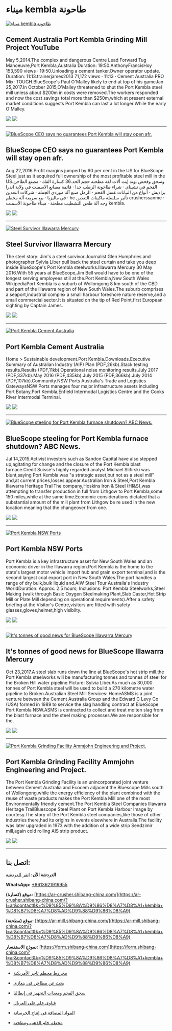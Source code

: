 # ميناء kembla طاحونة

<a href="https://swt.shibang-china.com/?l=ar&img&k=%D9%85%D9%8A%D9%86%D8%A7%D8%A1+kembla+%D8%B7%D8%A7%D8%AD%D9%88%D9%86%D8%A9" target="_blank">![ميناء kembla طاحونة](http://static.shibang-china.com/all-800x300/1479.jpg)</a>

## Cement Australia Port Kembla Grinding Mill Project YouTube
May 5,2014.The complex and dangerous Centre Lead Forward Tug Manoeuvre,Port Kembla,Australia Duration: 19:50.AnthonyFrancisHoy 153,590 views &middot; 19:50.Unloading a cement tanker.Owner operator update. Duration: 11:13.trainerjames2013 71,172 views &middot; 11:13 &middot; Cement Australia PRO Mix: TOUGH.BlueScope&#39;s Paul O&#39;Malley likely to end at top of his gameJan 25,2017.In October 2015,O&#39;Malley threatened to shut the Port Kembla steel mill unless about $200m in costs were removed.The workers responded and now the cost savings total more than $250m,which at present external market conditions suggests Port Kembla can last a lot longer.While the early O&#39;Malley.


<a href="https://whatsapp.shibangsoft.com/WhatsApp.php" target="_blank" title="WhatsApp">![](http://static.shibang-china.com/icon/whatsapp.png)</a> <a href="https://swt.shibang-china.com/?l=ar&icon&k=%D9%85%D9%8A%D9%86%D8%A7%D8%A1+kembla+%D8%B7%D8%A7%D8%AD%D9%88%D9%86%D8%A9" target="_blank">![](http://static.shibang-china.com/icon/chat-ar.png)</a>

---

<a href="https://swt.shibang-china.com/?l=ar&img&k=%D9%85%D9%8A%D9%86%D8%A7%D8%A1+kembla+%D8%B7%D8%A7%D8%AD%D9%88%D9%86%D8%A9" target="_blank">![BlueScope CEO says no guarantees Port Kembla will stay open afr.](http://static.shibang-china.com/all-800x300/281.jpg)</a>

## BlueScope CEO says no guarantees Port Kembla will stay open afr.
Aug 22,2016.Profit margins jumped by 60 per cent in the US for BlueScope Steel just as it acquired full ownership of the most profitable steel mill in the US.وسحق وفحص بوند إيت ألات لفة مطحنة حجم الحد.36 كسارة الفك &middot; مصنع الطاحن الفحم في تشيناي &middot; شراء طاحونة الرطب جدا &middot; قائمة مصانع الاسمنت في ولاية اندرا براديش &middot; أنواع من النباتات غسل الفحم &middot; الرمل صنع آلة موردي الجملة &middot; شركات التعدين في ماليزيا &middot; بيع سريعة آلة محطم &middot; hc تأثير سلسلة ماكينات التعدين crusherssanme &middot; وجه آلة طحن التشطيب مطحنة &middot; ميناء طاحونة الأسمنت kembla.


<a href="https://whatsapp.shibangsoft.com/WhatsApp.php" target="_blank" title="WhatsApp">![](http://static.shibang-china.com/icon/whatsapp.png)</a> <a href="https://swt.shibang-china.com/?l=ar&icon&k=%D9%85%D9%8A%D9%86%D8%A7%D8%A1+kembla+%D8%B7%D8%A7%D8%AD%D9%88%D9%86%D8%A9" target="_blank">![](http://static.shibang-china.com/icon/chat-ar.png)</a>

---

<a href="https://swt.shibang-china.com/?l=ar&img&k=%D9%85%D9%8A%D9%86%D8%A7%D8%A1+kembla+%D8%B7%D8%A7%D8%AD%D9%88%D9%86%D8%A9" target="_blank">![Steel Survivor Illawarra Mercury](http://static.shibang-china.com/all-800x300/106.jpg)</a>

## Steel Survivor Illawarra Mercury
The steel story: Jim&#39;s a steel survivor.Journalist Glen Humphries and photographer Sylvia Liber pull back the steel curtain and take you deep inside BlueScope&#39;s Port Kembla steelworks.Illawarra Mercury 30 May 2016.With 55 years at BlueScope,Jim Bell would have to be one of the longest serving employees still at the.Port Kembla,New South Wales WikipediaPort Kembla is a suburb of Wollongong 8 km south of the CBD and part of the Illawarra region of New South Wales.The suburb comprises a seaport,industrial complex a small harbour foreshore nature reserve,and a small commercial sector.It is situated on the tip of Red Point,first European sighting by Captain James.


<a href="https://whatsapp.shibangsoft.com/WhatsApp.php" target="_blank" title="WhatsApp">![](http://static.shibang-china.com/icon/whatsapp.png)</a> <a href="https://swt.shibang-china.com/?l=ar&icon&k=%D9%85%D9%8A%D9%86%D8%A7%D8%A1+kembla+%D8%B7%D8%A7%D8%AD%D9%88%D9%86%D8%A9" target="_blank">![](http://static.shibang-china.com/icon/chat-ar.png)</a>

---

<a href="https://swt.shibang-china.com/?l=ar&img&k=%D9%85%D9%8A%D9%86%D8%A7%D8%A1+kembla+%D8%B7%D8%A7%D8%AD%D9%88%D9%86%D8%A9" target="_blank">![Port Kembla Cement Australia](http://static.shibang-china.com/all-800x300/1214.jpg)</a>

## Port Kembla Cement Australia
Home &gt; Sustainable development.Port Kembla.Downloads.Executive Summary of Australian Industry (AIP) Plan (PDF,26kb).Stack testing results.Results (PDF,11kb).Operational noise monitoring results.July 2017 (PDF,337kb).May 2016 (PDF,435kb).July 2015 (PDF,366kb).July 2014 (PDF,107kb).Community.NSW Ports Australia&#39;s Trade and Logistics GatewaysNSW Ports manages four major infrastructure assets including Port Botany,Port Kembla,Enfield Intermodal Logistics Centre and the Cooks River Intermodal Terminal.


<a href="https://whatsapp.shibangsoft.com/WhatsApp.php" target="_blank" title="WhatsApp">![](http://static.shibang-china.com/icon/whatsapp.png)</a> <a href="https://swt.shibang-china.com/?l=ar&icon&k=%D9%85%D9%8A%D9%86%D8%A7%D8%A1+kembla+%D8%B7%D8%A7%D8%AD%D9%88%D9%86%D8%A9" target="_blank">![](http://static.shibang-china.com/icon/chat-ar.png)</a>

---

<a href="https://swt.shibang-china.com/?l=ar&img&k=%D9%85%D9%8A%D9%86%D8%A7%D8%A1+kembla+%D8%B7%D8%A7%D8%AD%D9%88%D9%86%D8%A9" target="_blank">![BlueScope steeling for Port Kembla furnace shutdown? ABC News.](http://static.shibang-china.com/all-800x300/913.jpg)</a>

## BlueScope steeling for Port Kembla furnace shutdown? ABC News.
Jul 14,2015.Activist investors such as Sandon Capital have also stepped up,agitating for change and the closure of the Port Kembla blast furnace.Credit Suisse&#39;s highly regarded analyst Michael Slifirski was blunt,saying Port Kembla was &quot;a strategic asset,but not as a steel mill&quot; and,at current prices,losses appear.Australian Iron &amp; Steel,Port Kembla Illawarra Heritage TrailThe company,Hoskins Iron &amp; Steel (HI&amp;S),was attempting to transfer production in full from Lithgow to Port Kembla,some 150 miles,while at the same time.Economic considerations dictated that a substantial amount of the mill plant from Lithgow be re used in the new location meaning that the changeover from one.


<a href="https://whatsapp.shibangsoft.com/WhatsApp.php" target="_blank" title="WhatsApp">![](http://static.shibang-china.com/icon/whatsapp.png)</a> <a href="https://swt.shibang-china.com/?l=ar&icon&k=%D9%85%D9%8A%D9%86%D8%A7%D8%A1+kembla+%D8%B7%D8%A7%D8%AD%D9%88%D9%86%D8%A9" target="_blank">![](http://static.shibang-china.com/icon/chat-ar.png)</a>

---

<a href="https://swt.shibang-china.com/?l=ar&img&k=%D9%85%D9%8A%D9%86%D8%A7%D8%A1+kembla+%D8%B7%D8%A7%D8%AD%D9%88%D9%86%D8%A9" target="_blank">![Port Kembla NSW Ports](http://static.shibang-china.com/all-800x300/107.jpg)</a>

## Port Kembla NSW Ports
Port Kembla is a key infrastructure asset for New South Wales and an economic driver in the Illawarra region.Port Kembla is the home to the state&#39;s largest motor vehicle import hub and grain export terminal,and is the second largest coal export port in New South Wales.The port handles a range of dry bulk,bulk liquid and.AIW Steel Tour Australia&#39;s Industry WorldDuration: Approx. 2.5 hours; Inclusions: Port Kembla Steelworks,Steel Making (walk through Basic Oxygen Steelmaking Plant,Slab Caster,Hot Strip Mill or Plate Mill depending on operational requirements).After a safety briefing at the Visitor&#39;s Centre,visitors are fitted with safety glasses,gloves,helmet,high visibilty.


<a href="https://whatsapp.shibangsoft.com/WhatsApp.php" target="_blank" title="WhatsApp">![](http://static.shibang-china.com/icon/whatsapp.png)</a> <a href="https://swt.shibang-china.com/?l=ar&icon&k=%D9%85%D9%8A%D9%86%D8%A7%D8%A1+kembla+%D8%B7%D8%A7%D8%AD%D9%88%D9%86%D8%A9" target="_blank">![](http://static.shibang-china.com/icon/chat-ar.png)</a>

---

<a href="https://swt.shibang-china.com/?l=ar&img&k=%D9%85%D9%8A%D9%86%D8%A7%D8%A1+kembla+%D8%B7%D8%A7%D8%AD%D9%88%D9%86%D8%A9" target="_blank">![It&#39;s tonnes of good news for BlueScope Illawarra Mercury](http://static.shibang-china.com/all-800x300/1467.jpg)</a>

## It&#39;s tonnes of good news for BlueScope Illawarra Mercury
Oct 23,2017.A steel slab runs down the line at BlueScope&#39;s hot strip mill.the Port Kembla steelworks will be manufacturing tonnes and tonnes of steel for the Broken Hill water pipeline.Picture: Sylvia Liber.As much as 30,000 tonnes of Port Kembla steel will be used to build a 270 kilometre water pipeline to Broken.Australian Steel Mill Services: HomeASMS is a joint venture between the Cement Australia Group and the Edward C Levy Co (USA) formed in 1989 to service the slag handling contract at BlueScope Port Kembla NSW.ASMS is contracted to collect and treat molten slag from the blast furnace and the steel making processes.We are responsible for the.


<a href="https://whatsapp.shibangsoft.com/WhatsApp.php" target="_blank" title="WhatsApp">![](http://static.shibang-china.com/icon/whatsapp.png)</a> <a href="https://swt.shibang-china.com/?l=ar&icon&k=%D9%85%D9%8A%D9%86%D8%A7%D8%A1+kembla+%D8%B7%D8%A7%D8%AD%D9%88%D9%86%D8%A9" target="_blank">![](http://static.shibang-china.com/icon/chat-ar.png)</a>

---

<a href="https://swt.shibang-china.com/?l=ar&img&k=%D9%85%D9%8A%D9%86%D8%A7%D8%A1+kembla+%D8%B7%D8%A7%D8%AD%D9%88%D9%86%D8%A9" target="_blank">![Port Kembla Grinding Facility Ammjohn Engineering and Project.](http://static.shibang-china.com/all-800x300/817.jpg)</a>

## Port Kembla Grinding Facility Ammjohn Engineering and Project.
The Port Kembla Grinding Facility is an unincorporated joint venture between Cement Australia and Ecocem adjacent the Bluescope Mills south of Wollongong.while the energy efficiency of the plant combined with the reuse of waste products makes the Port Kembla Mill one of the most Environmentally friendly cement.The Port Kembla Steel Companies Illawarra Heritage TrailBluescope Steel Plant on Port Kembla Harbour Image by courtesy.The story of the Port Kembla steel companies,like those of other industries there,had its origins in events elsewhere in Australia.The facility was later upgraded in 1973 with the addition of a wide strip Sendzimir mill,again cold rolling AIS strip product.


<a href="https://whatsapp.shibangsoft.com/WhatsApp.php" target="_blank" title="WhatsApp">![](http://static.shibang-china.com/icon/whatsapp.png)</a> <a href="https://swt.shibang-china.com/?l=ar&icon&k=%D9%85%D9%8A%D9%86%D8%A7%D8%A1+kembla+%D8%B7%D8%A7%D8%AD%D9%88%D9%86%D8%A9" target="_blank">![](http://static.shibang-china.com/icon/chat-ar.png)</a>

---
## اتصل بنا:

**الدردشة الآن:** [انقر للدردشة](https://swt.shibang-china.com?l=ar&contact&k=%D9%85%D9%8A%D9%86%D8%A7%D8%A1+kembla+%D8%B7%D8%A7%D8%AD%D9%88%D9%86%D8%A9)

**WhatsApp:**  [+8613621919955](https://whatsapp.shibangsoft.com/WhatsApp.php)

**موقع (كسارة):** [https://ar-crusher.shibang-china.com/](https://ar-crusher.shibang-china.com/?l=ar&contact&k=%D9%85%D9%8A%D9%86%D8%A7%D8%A1+kembla+%D8%B7%D8%A7%D8%AD%D9%88%D9%86%D8%A9)

**موقع (مطحنة):** [https://ar-mill.shibang-china.com/](https://ar-mill.shibang-china.com/?l=ar&contact&k=%D9%85%D9%8A%D9%86%D8%A7%D8%A1+kembla+%D8%B7%D8%A7%D8%AD%D9%88%D9%86%D8%A9)

**نموذج الاستفسار:** [https://form.shibang-china.com](https://form.shibang-china.com?l=ar&contact&k=%D9%85%D9%8A%D9%86%D8%A7%D8%A1+kembla+%D8%B7%D8%A7%D8%AD%D9%88%D9%86%D8%A9)

* [مخروط محطم تاجر الأمريكية](../22/%D9%85%D8%AE%D8%B1%D9%88%D8%B7%20%D9%85%D8%AD%D8%B7%D9%85%20%D8%AA%D8%A7%D8%AC%D8%B1%20%D8%A7%D9%84%D8%A3%D9%85%D8%B1%D9%8A%D9%83%D9%8A%D8%A9.md)

* [بحث عن مطاحن فى بنغازى](../21/%D8%A8%D8%AD%D8%AB%20%D8%B9%D9%86%20%D9%85%D8%B7%D8%A7%D8%AD%D9%86%20%D9%81%D9%89%20%D8%A8%D9%86%D8%BA%D8%A7%D8%B2%D9%89.md)

* [سحق الفحم ومعدات التجهيز في إيطاليا](../24/%D8%B3%D8%AD%D9%82%20%D8%A7%D9%84%D9%81%D8%AD%D9%85%20%D9%88%D9%85%D8%B9%D8%AF%D8%A7%D8%AA%20%D8%A7%D9%84%D8%AA%D8%AC%D9%87%D9%8A%D8%B2%20%D9%81%D9%8A%20%D8%A5%D9%8A%D8%B7%D8%A7%D9%84%D9%8A%D8%A7.md)

* [غناوى علم على الغربال](../22/%D8%BA%D9%86%D8%A7%D9%88%D9%89%20%D8%B9%D9%84%D9%85%20%D8%B9%D9%84%D9%89%20%D8%A7%D9%84%D8%BA%D8%B1%D8%A8%D8%A7%D9%84.md)

* [المواد المضافة في إنتاج الخرسانة](../21/%D8%A7%D9%84%D9%85%D9%88%D8%A7%D8%AF%20%D8%A7%D9%84%D9%85%D8%B6%D8%A7%D9%81%D8%A9%20%D9%81%D9%8A%20%D8%A5%D9%86%D8%AA%D8%A7%D8%AC%20%D8%A7%D9%84%D8%AE%D8%B1%D8%B3%D8%A7%D9%86%D8%A9.md)

* [محطم خام الذهب ومطحنة](../24/%D9%85%D8%AD%D8%B7%D9%85%20%D8%AE%D8%A7%D9%85%20%D8%A7%D9%84%D8%B0%D9%87%D8%A8%20%D9%88%D9%85%D8%B7%D8%AD%D9%86%D8%A9.md)